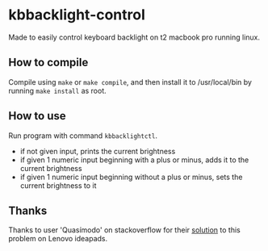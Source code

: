 # kbbacklight-control
Made to easily control keyboard backlight on t2 macbook pro running linux.

## How to compile
Compile using `make` or `make compile`, and then install it to /usr/local/bin by running `make install` as root.

## How to use
Run program with command `kbbacklightctl`.
- if not given input, prints the current brightness
- if given 1 numeric input beginning with a plus or minus, adds it to the current brightness
- if given 1 numeric input beginning without a plus or minus, sets the current brightness to it

## Thanks
Thanks to user 'Quasímodo' on stackoverflow for their
[solution](https://unix.stackexchange.com/a/625266/533187) to this problem on Lenovo ideapads.
